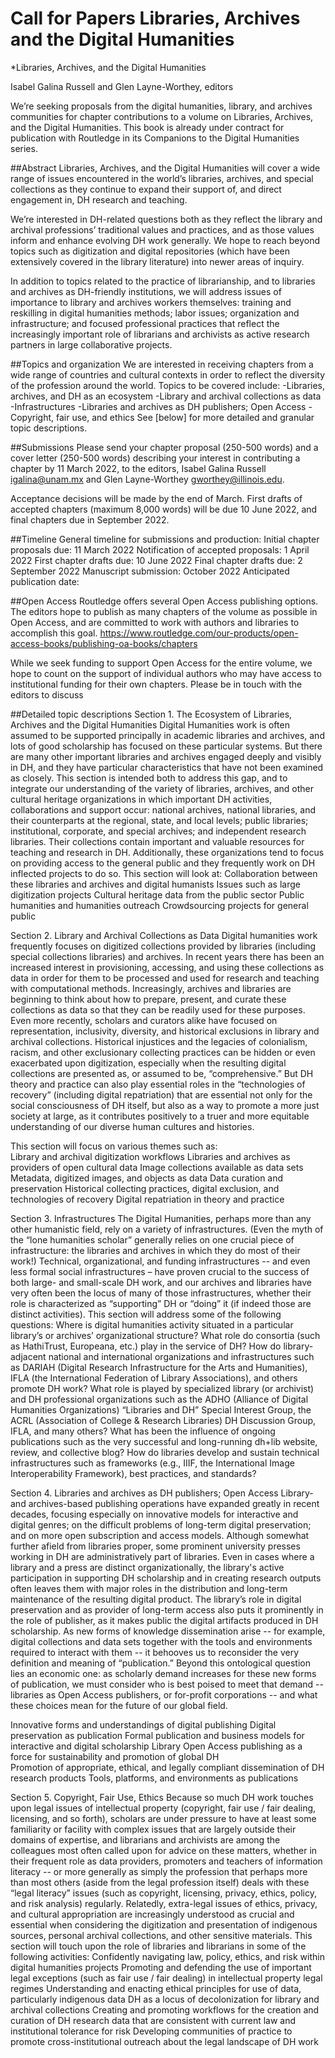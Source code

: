 # Call for Papers Libraries, Archives and the Digital Humanities 

*Libraries, Archives, and the Digital Humanities

Isabel Galina Russell and Glen Layne-Worthey, editors

We’re seeking proposals from the digital humanities, library, and archives communities for chapter contributions to a volume on Libraries, Archives, and the Digital Humanities.  This book is already under contract for publication with Routledge in its Companions to the Digital Humanities series.

##Abstract
Libraries, Archives, and the Digital Humanities will cover a wide range of issues encountered in the world’s libraries, archives, and special collections as they continue to expand their support of, and direct engagement in, DH research and teaching. 

We’re interested in DH-related questions both as they reflect the library and archival professions’ traditional values and practices, and as those values inform and enhance evolving DH work generally. We hope to reach beyond topics such as digitization and digital repositories (which have been extensively covered in the library literature) into newer areas of inquiry.

In addition to topics related to the practice of librarianship, and to libraries and archives as DH-friendly institutions, we will address issues of importance to library and archives workers themselves: training and reskilling in digital humanities methods; labor issues; organization and infrastructure; and focused professional practices that reflect the increasingly important role of librarians and archivists as active research partners in large collaborative projects. 

##Topics and organization
We are interested in receiving chapters from a wide range of countries and cultural contexts in order to reflect the diversity of the profession around the world. 
Topics to be covered include:
-Libraries, archives, and DH as an ecosystem
-Library and archival collections as data 
-Infrastructures 
-Libraries and archives as DH publishers; Open Access 
-Copyright, fair use, and ethics 
See [below] for more detailed and granular topic descriptions.

##Submissions
Please send your chapter proposal (250-500 words) and a cover letter (250-500 words) describing your interest in contributing a chapter by 11 March 2022, to the editors, Isabel Galina Russell <igalina@unam.mx> and Glen Layne-Worthey <gworthey@illinois.edu>.

Acceptance decisions will be made by the end of March.  First drafts of accepted chapters (maximum 8,000 words) will be due 10 June 2022, and final chapters due in September 2022.

##Timeline
General timeline for submissions and production:
Initial chapter proposals due: 11 March 2022
Notification of accepted proposals: 1 April 2022
First chapter drafts due: 10 June 2022
Final chapter drafts due: 2 September 2022
Manuscript submission: October 2022
Anticipated publication date:  

##Open Access
Routledge offers several Open Access publishing options. The editors hope to publish as many chapters of the volume as possible in Open Access, and are committed to work with authors and libraries to accomplish this goal.
https://www.routledge.com/our-products/open-access-books/publishing-oa-books/chapters

While we seek funding to support Open Access for the entire volume, we hope to count on the support of individual authors who may have access to institutional funding for their own chapters.  Please be in touch with the editors to discuss 


##Detailed topic descriptions
Section 1. The Ecosystem of Libraries, Archives and the Digital Humanities
Digital Humanities work is often assumed to be supported principally in academic libraries and archives, and lots of good scholarship has focused on these particular systems. But there are many other important libraries and archives engaged deeply and visibly in DH, and they have particular characteristics that have not been examined as closely. This section is intended both to address this gap, and to integrate our understanding of the variety of libraries, archives, and other cultural heritage organizations in which important DH activities, collaborations and support occur: national archives, national libraries, and their counterparts at the regional, state, and local levels; public libraries; institutional, corporate, and special archives; and independent research libraries. Their collections contain important and valuable resources for teaching and research in DH.  Additionally, these organizations tend to focus on providing access to the general public and they frequently work on DH inflected projects to do so. This section will look at:
Collaboration between these libraries and archives and digital humanists
Issues such as large digitization projects
Cultural heritage data from the public sector
Public humanities and humanities outreach
Crowdsourcing projects for general public

Section 2. Library and Archival Collections as Data 
Digital humanities work frequently focuses on digitized collections provided by libraries (including special collections libraries) and archives. In recent years there has been an increased interest in provisioning, accessing, and using these collections as data in order for them to be processed and used for research and teaching with computational methods. Increasingly, archives and libraries are beginning to think about how to prepare, present, and curate these collections as data so that they can be readily used for these purposes.  Even more recently, scholars and curators alike have focused on representation, inclusivity, diversity, and historical exclusions in library and archival collections.  Historical injustices and the legacies of colonialism, racism, and other exclusionary collecting practices can be hidden or even exacerbated upon digitization, especially when the resulting digital collections are presented as, or assumed to be, “comprehensive.”  But DH theory and practice can also play essential roles in the “technologies of recovery” (including digital repatriation) that are essential not only for the social consciousness of DH itself, but also as a way to promote a more just society at large, as it contributes positively to a truer and more equitable understanding of our diverse human cultures and histories.

This section will focus on various themes such as:  
Library and archival digitization workflows
Libraries and archives as providers of open cultural data
Image collections available as data sets
Metadata, digitized images, and objects as data 
Data curation and preservation
Historical collecting practices, digital exclusion, and technologies of recovery
Digital repatriation in theory and practice

Section 3. Infrastructures 
The Digital Humanities, perhaps more than any other humanistic field, rely on a variety of infrastructures.  (Even the myth of the “lone humanities scholar” generally relies on one crucial piece of infrastructure: the libraries and archives in which they do most of their work!)  Technical, organizational, and funding infrastructures -- and even less formal social infrastructures – have proven crucial to the success of both large- and small-scale DH work, and our archives and libraries have very often been the locus of many of those infrastructures, whether their role is characterized as “supporting” DH or “doing” it (if indeed those are distinct activities). This section will address some of the following questions: 
Where is digital humanities activity situated in a particular library’s or archives’ organizational structure?
What role do consortia (such as HathiTrust, Europeana, etc.) play in the service of DH?
How do library-adjacent national and international organizations and infrastructures such as DARIAH (Digital Research Infrastructure for the Arts and Humanities), IFLA (the International Federation of Library Associations), and others promote DH work?
What role is played by specialized library (or archivist) and DH professional organizations such as the ADHO (Alliance of Digital Humanities Organizations) “Libraries and DH” Special Interest Group, the ACRL (Association of College & Research Libraries) DH Discussion Group, IFLA, and many others?
What has been the influence of ongoing publications such as the very successful and long-running dh+lib website, review, and collective blog?
How do libraries develop and sustain technical infrastructures such as frameworks (e.g., IIIF, the International Image Interoperability Framework), best practices, and standards?

Section 4. Libraries and archives as DH publishers; Open Access 
Library- and archives-based publishing operations have expanded greatly in recent decades, focusing especially on innovative models for interactive and digital genres; on the difficult problems of long-term digital preservation; and on more open subscription and access models. Although somewhat further afield from libraries proper, some prominent university presses working in DH are administratively part of libraries. Even in cases where a library and a press are distinct organizationally, the library's active participation in supporting DH scholarship and in creating research outputs often leaves them with major roles in the distribution and long-term maintenance of the resulting digital product. The library’s role in digital preservation and as provider of long-term access also puts it prominently in the role of publisher, as it makes public the digital artifacts produced in DH scholarship. As new forms of knowledge dissemination arise -- for example, digital collections and data sets together with the tools and environments required to interact with them -- it behooves us to reconsider the very definition and meaning of “publication.”  Beyond this ontological question lies an economic one: as scholarly demand increases for these new forms of publication, we must consider who is best poised to meet that demand -- libraries as Open Access publishers, or for-profit corporations -- and what these choices mean for the future of our global field.

Innovative forms and understandings of digital publishing
Digital preservation as publication
Formal publication and business models for interactive and digital scholarship
Library Open Access publishing as a force for sustainability and promotion of global DH  
Promotion of appropriate, ethical, and legally compliant dissemination of DH research products
Tools, platforms, and environments as publications

Section 5. Copyright, Fair Use, Ethics
Because so much DH work touches upon legal issues of intellectual property (copyright, fair use / fair dealing, licensing, and so forth), scholars are under pressure to have at least some familiarity or facility with complex issues that are largely outside their domains of expertise, and librarians and archivists are among the colleagues most often called upon for advice on these matters, whether in their frequent role as data providers, promoters and teachers of information literacy -- or more generally as simply the profession that perhaps more than most others (aside from the legal profession itself) deals with these “legal literacy” issues (such as copyright, licensing, privacy, ethics, policy, and risk analysis) regularly.  Relatedly, extra-legal issues of ethics, privacy, and cultural appropriation are increasingly understood as crucial and essential when considering the digitization and presentation of indigenous sources, personal archival collections, and other sensitive materials.  This section will touch upon the role of libraries and librarians in some of the following activities:
Confidently navigating law, policy, ethics, and risk within digital humanities projects
Promoting and defending the use of important legal exceptions (such as fair use / fair dealing) in intellectual property legal regimes
Understanding and enacting ethical principles for use of data, particularly indigenous data
DH as a locus of decolonization for library and archival collections
Creating and promoting workflows for the creation and curation of DH research data that are consistent with current law and institutional tolerance for risk
Developing communities of practice to promote cross-institutional outreach about the legal landscape of DH work

